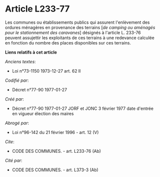 # Article L233-77

Les communes ou établissements publics qui assurent l'enlèvement des ordures ménagères en provenance des terrains [*de
camping ou aménagés pour le stationnement des caravanes*] désignés à l'article L. 233-76 peuvent assujettir les exploitants
de ces terrains à une redevance calculée en fonction du nombre des places disponibles sur ces terrains.

**Liens relatifs à cet article**

_Anciens textes_:

  - Loi n°73-1150 1973-12-27 art. 62 II

_Codifié par_:

  - Décret n°77-90 1977-01-27

_Créé par_:

  - Décret n°77-90 1977-01-27 JORF et JONC 3 février 1977 date d'entrée en vigueur élection des maires

_Abrogé par_:

  - Loi n°96-142 du 21 février 1996 - art. 12 (V)

_Cite_:

  - CODE DES COMMUNES. - art. L233-76 (Ab)

_Cité par_:

  - CODE DES COMMUNES. - art. L373-3 (Ab)
